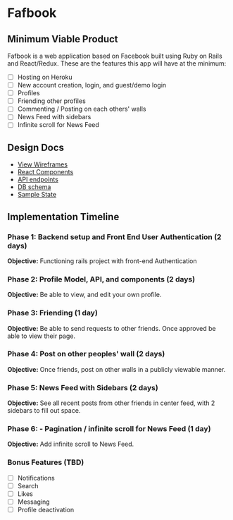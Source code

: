 # Fafbook

## Minimum Viable Product
Fafbook is a web application based on Facebook built using Ruby on Rails
and React/Redux. These are the features this app will have at the minimum:

- [ ] Hosting on Heroku
- [ ] New account creation, login, and guest/demo login
- [ ] Profiles
- [ ] Friending other profiles
- [ ] Commenting / Posting on each others' walls
- [ ] News Feed with sidebars
- [ ] Infinite scroll for News Feed

## Design Docs
* [View Wireframes][wireframes]
* [React Components][components]
* [API endpoints][api-endpoints]
* [DB schema][schema]
* [Sample State][sample-state]

[wireframes]: docs/wireframes
[components]: docs/component-hierarchy.md
[sample-state]: docs/sample-state.md
[api-endpoints]: docs/api-endpoints.md
[schema]: docs/schema.md


## Implementation Timeline

### Phase 1: Backend setup and Front End User Authentication (2 days)

**Objective:** Functioning rails project with front-end Authentication

### Phase 2: Profile Model, API, and components (2 days)

**Objective:** Be able to view, and edit your own profile.

### Phase 3: Friending (1 day)

**Objective:** Be able to send requests to other friends.
Once approved be able to view their page.

### Phase 4: Post on other peoples' wall (2 days)

**Objective:** Once friends, post on other walls in a publicly viewable manner.

### Phase 5: News Feed with Sidebars (2 days)

**Objective:** See all recent posts from other friends in center feed, with 2 sidebars to fill out space.

### Phase 6: - Pagination / infinite scroll for News Feed (1 day)

**Objective:** Add infinite scroll to News Feed.


### Bonus Features (TBD)
- [ ] Notifications
- [ ] Search
- [ ] Likes
- [ ] Messaging
- [ ] Profile deactivation
